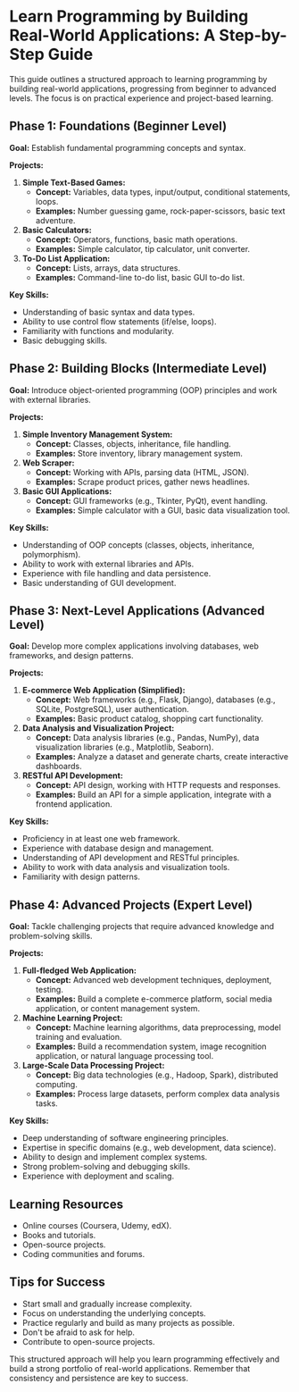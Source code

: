# Learn Programming by Building Real-World Applications: A Step-by-Step Guide

This guide outlines a structured approach to learning programming by building real-world applications, progressing from beginner to advanced levels.  The focus is on practical experience and project-based learning.

## Phase 1: Foundations (Beginner Level)

**Goal:** Establish fundamental programming concepts and syntax.

**Projects:**

1.  **Simple Text-Based Games:**
    *   **Concept:** Variables, data types, input/output, conditional statements, loops.
    *   **Examples:** Number guessing game, rock-paper-scissors, basic text adventure.
2.  **Basic Calculators:**
    *   **Concept:** Operators, functions, basic math operations.
    *   **Examples:** Simple calculator, tip calculator, unit converter.
3.  **To-Do List Application:**
    *   **Concept:** Lists, arrays, data structures.
    *   **Examples:** Command-line to-do list, basic GUI to-do list.

**Key Skills:**

*   Understanding of basic syntax and data types.
*   Ability to use control flow statements (if/else, loops).
*   Familiarity with functions and modularity.
*   Basic debugging skills.

## Phase 2: Building Blocks (Intermediate Level)

**Goal:**  Introduce object-oriented programming (OOP) principles and work with external libraries.

**Projects:**

1.  **Simple Inventory Management System:**
    *   **Concept:** Classes, objects, inheritance, file handling.
    *   **Examples:** Store inventory, library management system.
2.  **Web Scraper:**
    *   **Concept:** Working with APIs, parsing data (HTML, JSON).
    *   **Examples:** Scrape product prices, gather news headlines.
3.  **Basic GUI Applications:**
    *   **Concept:** GUI frameworks (e.g., Tkinter, PyQt), event handling.
    *   **Examples:** Simple calculator with a GUI, basic data visualization tool.

**Key Skills:**

*   Understanding of OOP concepts (classes, objects, inheritance, polymorphism).
*   Ability to work with external libraries and APIs.
*   Experience with file handling and data persistence.
*   Basic understanding of GUI development.

## Phase 3: Next-Level Applications (Advanced Level)

**Goal:**  Develop more complex applications involving databases, web frameworks, and design patterns.

**Projects:**

1.  **E-commerce Web Application (Simplified):**
    *   **Concept:** Web frameworks (e.g., Flask, Django), databases (e.g., SQLite, PostgreSQL), user authentication.
    *   **Examples:** Basic product catalog, shopping cart functionality.
2.  **Data Analysis and Visualization Project:**
    *   **Concept:** Data analysis libraries (e.g., Pandas, NumPy), data visualization libraries (e.g., Matplotlib, Seaborn).
    *   **Examples:** Analyze a dataset and generate charts, create interactive dashboards.
3.  **RESTful API Development:**
    *   **Concept:** API design, working with HTTP requests and responses.
    *   **Examples:** Build an API for a simple application, integrate with a frontend application.

**Key Skills:**

*   Proficiency in at least one web framework.
*   Experience with database design and management.
*   Understanding of API development and RESTful principles.
*   Ability to work with data analysis and visualization tools.
*   Familiarity with design patterns.

## Phase 4: Advanced Projects (Expert Level)

**Goal:** Tackle challenging projects that require advanced knowledge and problem-solving skills.

**Projects:**

1.  **Full-fledged Web Application:**
    *   **Concept:** Advanced web development techniques, deployment, testing.
    *   **Examples:** Build a complete e-commerce platform, social media application, or content management system.
2.  **Machine Learning Project:**
    *   **Concept:** Machine learning algorithms, data preprocessing, model training and evaluation.
    *   **Examples:** Build a recommendation system, image recognition application, or natural language processing tool.
3.  **Large-Scale Data Processing Project:**
    *   **Concept:** Big data technologies (e.g., Hadoop, Spark), distributed computing.
    *   **Examples:** Process large datasets, perform complex data analysis tasks.

**Key Skills:**

*   Deep understanding of software engineering principles.
*   Expertise in specific domains (e.g., web development, data science).
*   Ability to design and implement complex systems.
*   Strong problem-solving and debugging skills.
*   Experience with deployment and scaling.

## Learning Resources

*   Online courses (Coursera, Udemy, edX).
*   Books and tutorials.
*   Open-source projects.
*   Coding communities and forums.

## Tips for Success

*   Start small and gradually increase complexity.
*   Focus on understanding the underlying concepts.
*   Practice regularly and build as many projects as possible.
*   Don't be afraid to ask for help.
*   Contribute to open-source projects.

This structured approach will help you learn programming effectively and build a strong portfolio of real-world applications. Remember that consistency and persistence are key to success.